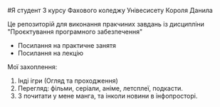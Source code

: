 #Я студент 3 курсу Фахового коледжу Унівесисету Короля Данила

Це репозиторій для виконання пракчиних завдань із дисципліни "Проєктування програмного забезпечення"

* Посилання на практичне занятя
* Посилання на лекцію

Мої захоплення:
1. Інді ігри (Огляд та проходження)
2. Перегляд: фільми, серіали, аніме, летсплеї, подкасти.
3. З почитати у мене манга, та інколи новини в інфопросторі.
